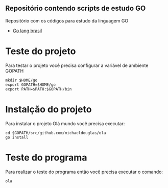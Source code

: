 ## Repositório contendo scripts de estudo GO

Repositório com os códigos para estudo da linguagem GO
 
 - [Go lang brasil](http://www.golangbr.org)

# Teste do projeto

Para testar o projeto você precisa configurar a variável de ambiente GOPATH

```
mkdir $HOME/go
export GOPATH=$HOME/go
export PATH=$PATH:$GOPATH/bin
``` 

# Instalção do projeto

Para instalar o projeto Olá mundo você precisa executar:

```
cd $GOPATH/src/github.com/michaeldouglas/ola
go install
```

# Teste do programa

Para realizar o teste do programa então você precisa executar o comando:

```
ola
```